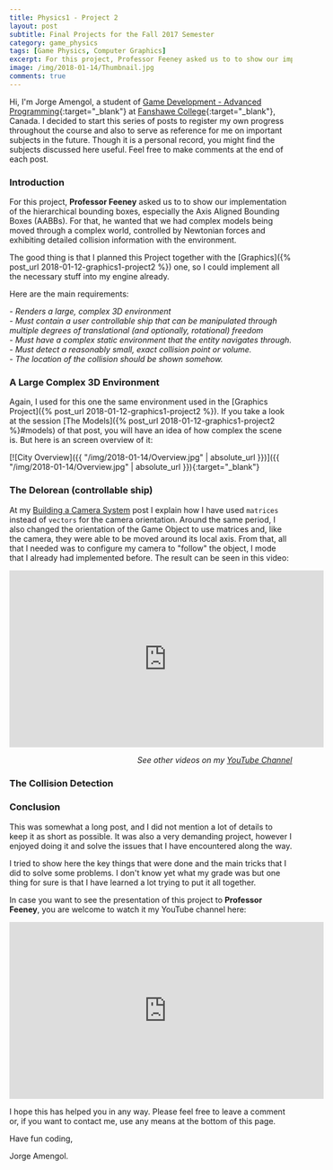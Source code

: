 ```yaml
---
title: Physics1 - Project 2
layout: post
subtitle: Final Projects for the Fall 2017 Semester
category: game_physics
tags: [Game Physics, Computer Graphics]
excerpt: For this project, Professor Feeney asked us to to show our implementation of the hierarchical bounding boxes, especially the Axis Aligned Bounding Boxes (AABBs). For that, he wanted that we had complex models being moved through a complex world, controlled by Newtonian forces and exhibiting detailed collision information with the environment.
image: /img/2018-01-14/Thumbnail.jpg
comments: true
---
```


Hi, I'm Jorge Amengol, a student of [Game Development - Advanced Programming](https://www.fanshawec.ca/programs-and-courses/program/gdp1-game-development-advanced-programming/next-year){:target="_blank"} at [Fanshawe College](https://www.fanshawec.ca/){:target="_blank"}, Canada. I decided to start this series of posts to register my own progress throughout the course and also to serve as reference for me on important subjects in the future. Though it is a personal record, you might find the subjects discussed here useful. Feel free to make comments at the end of each post.

### Introduction

For this project, **Professor Feeney** asked us to to show our implementation of the hierarchical bounding boxes, especially the Axis Aligned Bounding Boxes (AABBs). For that, he wanted that we had complex models being moved through a complex world, controlled by Newtonian forces and exhibiting detailed collision information with the environment.

The good thing is that I planned this Project together with the [Graphics]({% post_url 2018-01-12-graphics1-project2 %}) one, so I could implement all the necessary stuff into my engine already.

Here are the main requirements:

*- Renders a large, complex 3D environment*  
*- Must contain a user controllable ship that can be manipulated through multiple degrees of translational (and optionally, rotational) freedom*  
*- Must have a complex static environment that the entity navigates through.*  
*- Must detect a reasonably small, exact collision point or volume.*      
*- The location of the collision should be shown somehow.*  

### A Large Complex 3D Environment

Again, I used for this one the same environment used in the [Graphics Project]({% post_url 2018-01-12-graphics1-project2 %}). If you take a look at the session [The Models]({% post_url 2018-01-12-graphics1-project2 %}#models) of that post, you will have an idea of how complex the scene is. But here is an screen overview of it:

[![City Overview]({{ "/img/2018-01-14/Overview.jpg" | absolute_url }})]({{ "/img/2018-01-14/Overview.jpg" | absolute_url }}){:target="_blank"}

### The Delorean (controllable ship)

At my [Building a Camera System]("aboutme") post I explain how I have used `matrices` instead of `vectors` for the camera orientation. Around the same period, I also changed the orientation of the Game Object to use matrices and, like the camera, they were able to be moved around its local axis. From that, all that I needed was to configure my camera to "follow" the object, I mode that I already had implemented before. The result can be seen in this video:

<iframe width="560" height="315" src="https://www.youtube.com/embed/MMC6WuxF3kA" frameborder="0" allow="autoplay; encrypted-media" allowfullscreen></iframe>

<p style="text-align:right;"><i>See other videos on my <a href="https://www.youtube.com/user/JorgeAmengol">YouTube Channel</a></i></p>


### The Collision Detection

### Conclusion

This was somewhat a long post, and I did not mention a lot of details to keep it as short as possible. It was also a very demanding project, however I enjoyed doing it and solve the issues that I have encountered along the way.

I tried to show here the key things that were done and the main tricks that I did to solve some problems. I don't know yet what my grade was but one thing for sure is that I have learned a lot trying to put it all together.

In case you want to see the presentation of this project to **Professor Feeney**, you are welcome to watch it my YouTube channel here:

<iframe width="560" height="315" src="https://www.youtube.com/embed/RQO1KpIkc60" frameborder="0" gesture="media" allow="encrypted-media" allowfullscreen></iframe>

I hope this has helped you in any way. Please feel free to leave a comment or, if you want to contact me, use any means at the bottom of this page.

Have fun coding,

Jorge Amengol.